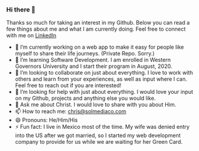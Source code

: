 ### Hi there 👋

Thanks so much for taking an interest in my Github. Below you can read a few things about me and what I am currently doing. Feel free to connect with me on [LinkedIn](https://www.linkedin.com/in/christopher-wray/)
<!--
**cwray-tech/cwray-tech** is a ✨ _special_ ✨ repository because its `README.md` (this file) appears on your GitHub profile. -->

- 🔭 I’m currently working on a web app to make it easy for people like myself to share their life journeys. (Private Repo. Sorry.)
- 🌱 I’m learning Software Development. I am enrolled in Western Governors University and I start their program in August, 2020.
- 👯 I’m looking to collaborate on just about everything. I love to work with others and learn from your experiences, as well as input where I can. Feel free to reach out if you are interested!
- 🤔 I’m looking for help with just about everything. I would love your input on my Github, projects and anything else you would like.
- 💬 Ask me about Christ. I would love to share with you about Him. 
- 📫 How to reach me: chris@solmediaco.com
- 😄 Pronouns: He/Him/His
- ⚡ Fun fact: I live in Mexico most of the time. My wife was denied entry into the US after we got married, so I started my web development company to provide for us while we are waiting for her Green Card.
